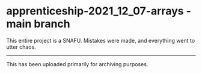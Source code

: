 # apprenticeship-2021_12_07-arrays - main branch

This entire project is a SNAFU. Mistakes were made, and everything went to utter chaos.

---

This has been uploaded primarily for archiving purposes.
